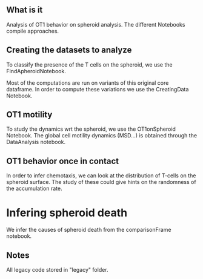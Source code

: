 ## What is it

Analysis of OT1 behavior on spheroid analysis. The different Notebooks compile
approaches.

##  Creating the datasets to analyze

To classify the presence of the T cells on the spheroid, we use the
FindApheroidNotebook.

Most of the computations are run on variants of this original core dataframe. In
order to compute these variations we use the CreatingData Notebook.

## OT1 motility

To study the dynamics wrt the spheroid, we use the OT1onSpheroid Notebook. The
global cell motility dynamics (MSD...) is obtained through the DataAnalysis
notebook.

## OT1 behavior once in contact

In order to infer chemotaxis, we can look at the distribution of T-cells on
the spheroid surface. The study of these could give hints on the randomness
of the accumulation rate.

# Infering spheroid death

We infer the causes of spheroid death from the comparisonFrame notebook.


## Notes

All legacy code stored in "legacy" folder.
